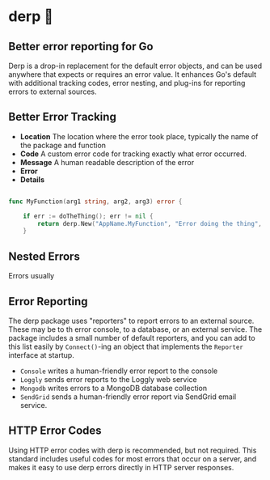 # derp 🤪

## Better error reporting for Go

Derp is a drop-in replacement for the default error objects, and can be used anywhere that expects or requires an error value.  It enhances Go's default with additional tracking codes, error nesting, and plug-ins for reporting errors to external sources.

## Better Error Tracking


* **Location** The location where the error took place, typically the name of the package and function
* **Code** A custom error code for tracking exactly what error occurred.
* **Message** A human readable description of the error
* **Error**
* **Details**
```go

func MyFunction(arg1 string, arg2, arg3) error {

	if err := doTheThing(); err != nil {
		return derp.New("AppName.MyFunction", "Error doing the thing", err, arg1, arg2, arg3)
	}
```

## Nested Errors

Errors usually 

## Error Reporting
The derp package uses "reporters" to report errors to an external source.  These may be to th error console, to a database, or an external service.  The package includes a small number of default reporters, and you can add to this list easily by `Connect()`-ing an object that implements the `Reporter` interface at startup.

* `Console` writes a human-friendly error report to the console
* `Loggly` sends error reports to the Loggly web service
* `Mongodb` writes errors to a MongoDB database collection
* `SendGrid` sends a human-friendly error report via SendGrid email service.

## HTTP Error Codes
Using HTTP error codes with derp is recommended, but not required.  This standard includes useful codes for most errors that occur on a server, and makes it easy to use derp errors directly in HTTP server responses.